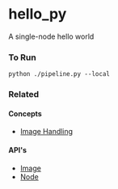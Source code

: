 # hello_py

A single-node hello world

### To Run

    python ./pipeline.py --local

### Related

#### Concepts

- [Image Handling](https://www.conducto.com/docs/basics/images#using-an-unmodified-image)

#### API's

- [Image](https://conducto.com/api/docker.html#conducto.Image)
- [Node](https://conducto.com/api/nodes.html)
